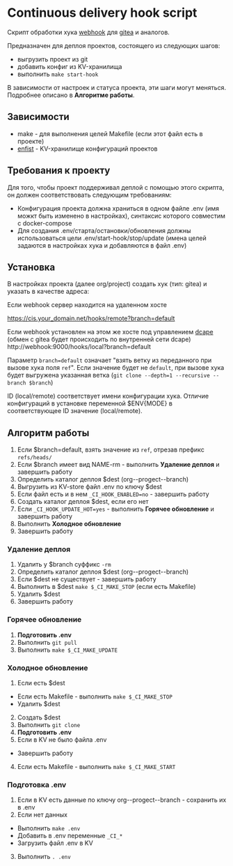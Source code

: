 # Continuous delivery hook script

Скрипт обработки хука [webhook](https://github.com/adnanh/webhook) для [gitea](https://gitea.io/) и аналогов.

Предназначен для деплоя проектов, состоящего из следующих шагов:

* выгрузить проект из git
* добавить конфиг из KV-хранилища
* выполнить `make start-hook`

В зависимости от настроек и статуса проекта, эти шаги могут меняться. Подробнее описано в **Алгоритме работы**.

## Зависимости

* make - для выполнения целей Makefile (если этот файл есть в проекте)
* [enfist]() - KV-хранилище конфигураций проектов

## Требования к проекту

Для того, чтобы проект поддерживал деплой с помощью этого скрипта, он должен соответствовать следующим требованиям:

* Конфигурация проекта должна храниться в одном файле .env (имя можкт быть изменено в настройках), синтаксис которого совместим с docker-compose
* Для создания .env/старта/остановки/обновления должны использоваться цели .env/start-hook/stop/update (имена целей задаются в настройках хука и добавляются в файл .env)

## Установка

В настройках проекта (далее org/project) создать хук (тип: gitea) и указать в качестве адреса:

Если webhook сервер находится на удаленном хосте

https://cis.your_domain.net/hooks/remote?branch=default

Если webhook установлен на этом же хосте под управлением [dcape]()
(обмен с gitea будет происходить по внутренней сети dcape)
http://webhook:9000/hooks/local?branch=default

Параметр `branch=default` означает "взять ветку из переданного при вызове хука поля `ref`".
Если значение будет не `default`, при вызове хука будет выгружена указанная ветка (`git clone --depth=1 --recursive --branch $branch`)

ID (local/remote) соответствует имени конфигурации хука. Отличие конфигураций в установке переменной $ENV{MODE} в соответствующее ID значение (local/remote). 

## Алгоритм работы

1. Если $branch=default, взять значение из `ref`, отрезав префикс `refs/heads/`
2. Если $branch имеет вид NAME-rm - выполнить **Удаление деплоя** и завершить работу
3. Определить каталог деплоя $dest (org--progect--branch)
4. Выгрузить из KV-store файл .env по ключу $dest
5. Если файл есть и в нем `_CI_HOOK_ENABLED=no` - завершить работу
6. Создать каталог деплоя $dest, если его нет
7. Если `_CI_HOOK_UPDATE_HOT=yes` - выполнить **Горячее обновление** и завершить работу
8. Выполнить **Холодное обновление**
9. Завершить работу

### Удаление деплоя

1. Удалить у $branch суффикс `-rm`
2. Определить каталог деплоя $dest (org--progect--branch)
3. Если $dest не существует - завершить работу
4. Выполнить в $dest `make $_CI_MAKE_STOP` (если есть Makefile)
5. Удалить $dest
6. Завершить работу  

### Горячее обновление

1. **Подготовить .env**
2. Выполнить `git pull`
3. Выполнить `make $_CI_MAKE_UPDATE`

### Холодное обновление

1. Если есть $dest
  * Если есть Makefile - выполнить `make $_CI_MAKE_STOP`
  * Удалить $dest
2. Создать $dest
3. Выполнить `git clone`
4. **Подготовить .env**
5. Если в KV не было файла .env
  * Завершить работу
4. Если есть Makefile - выполнить `make $_CI_MAKE_START`

### Подготовка .env

1. Если в KV есть данные по ключу org--progect--branch - сохранить их в .env
2. Если нет данных
  * Выполнить `make .env`
  * Добавить в .env переменные `_CI_*`
  * Загрузить файл .env в KV
3. Выполнить `. .env`

